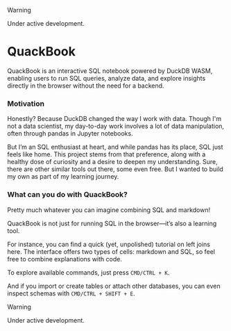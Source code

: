 > [!WARNING]
> Under active development.

# QuackBook

QuackBook is an interactive SQL notebook powered by DuckDB WASM, enabling users to run SQL queries, analyze data, and
explore insights directly in the browser without the need for a backend.

### Motivation

Honestly? Because DuckDB changed the way I work with data. Though I'm not a data scientist, my day-to-day work involves a lot of data manipulation, often through pandas in Jupyter
notebooks.

But I’m an SQL enthusiast at heart, and while pandas has its place, SQL just feels like home. This project stems from that preference, along with a healthy dose of curiosity and a
desire to deepen my understanding. Sure, there are other similar tools out there, some even free. But I wanted to build my own as part of my learning journey.

### What can you do with QuackBook?

Pretty much whatever you can imagine combining SQL and markdown!

QuackBook is not just for running SQL in the browser—it’s also a learning tool.

For instance, you can find a quick (yet, unpolished) tutorial on left joins here. The interface offers two types of cells: markdown and SQL, so feel free to combine explanations
with code.

To explore available commands, just press `CMD/CTRL + K`.

And if you import or create tables or attach other databases, you can even inspect schemas with `CMD/CTRL + SHIFT + E`.


> [!WARNING]
> Under active development.